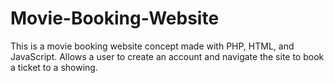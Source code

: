 # Movie-Booking-Website
This is a movie booking website concept made with PHP, HTML, and JavaScript. Allows a user to create an account and navigate the site to book a ticket to a showing.
